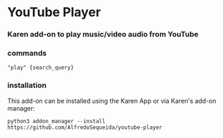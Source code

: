 # YouTube Player
### Karen add-on to play music/video audio from YouTube

### commands
```
"play" {search_query}
```

### installation
This add-on can be installed using the Karen App or via Karen's add-on manager:
```
python3 addon_manager --install https://github.com/AlfredoSequeida/youtube-player
```
